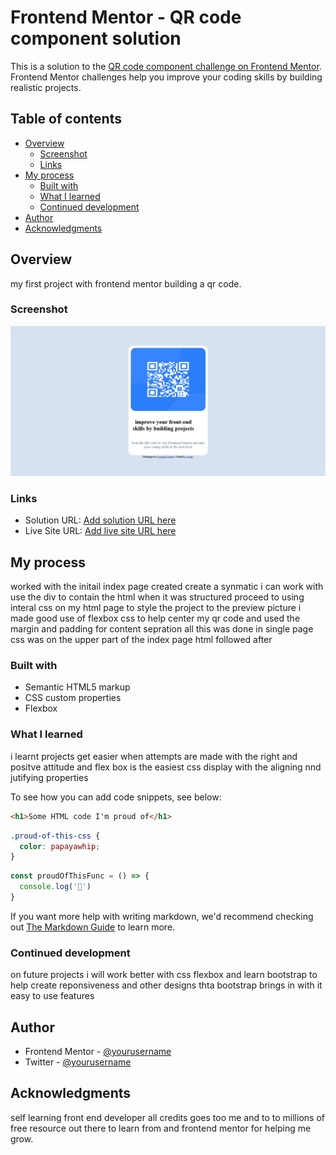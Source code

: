 # Frontend Mentor - QR code component solution

This is a solution to the [QR code component challenge on Frontend Mentor](https://www.frontendmentor.io/challenges/qr-code-component-iux_sIO_H). Frontend Mentor challenges help you improve your coding skills by building realistic projects. 

## Table of contents

- [Overview](#overview)
  - [Screenshot](#screenshot)
  - [Links](#links)
- [My process](#my-process)
  - [Built with](#built-with)
  - [What I learned](#what-i-learned)
  - [Continued development](#continued-development)
- [Author](#author)
- [Acknowledgments](#acknowledgments)



## Overview
my first project with frontend mentor building a qr code.

### Screenshot

![](pageshot.png)

### Links

- Solution URL: [Add solution URL here](https://github.com/joedev-web/mentor_qr_page.git)
- Live Site URL: [Add live site URL here](https://joedev-web.github.io/mentor_qr_page/)

## My process
worked with the initail index page created create a synmatic i can work  with use the div to contain the html when it was structured proceed to using interal css on my html page to style the project to the preview picture i made good use of flexbox css to help center my qr code and used the margin and padding for content sepration all this was done in single page css was on the upper part of the index page html followed after
### Built with

- Semantic HTML5 markup
- CSS custom properties
- Flexbox

### What I learned

i learnt  projects get easier when attempts are made with the right and positve attitude and flex box  is the easiest css display with the aligning nnd jutifying properties 

To see how you can add code snippets, see below:

```html
<h1>Some HTML code I'm proud of</h1>
```
```css
.proud-of-this-css {
  color: papayawhip;
}
```
```js
const proudOfThisFunc = () => {
  console.log('🎉')
}
```

If you want more help with writing markdown, we'd recommend checking out [The Markdown Guide](https://www.markdownguide.org/) to learn more.

### Continued development

on future projects i will work better with css flexbox and learn bootstrap to help create reponsiveness and other designs thta bootstrap brings  in with it easy to use features

## Author

- Frontend Mentor - [@yourusername](https://www.frontendmentor.io/profile/@joedev-web)
- Twitter - [@yourusername](https://www.twitter.com/@joseDgeek11)

## Acknowledgments

self learning  front end developer all credits goes too me and to  to  millions of  free resource out there to learn from and frontend mentor for helping me grow.
